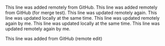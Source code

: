 This line was added remotely from GitHub.
This line was added remotely from GitHub (for merge test).
This line was updated remotely again.
This line was updated locally at the same time.
This line was updated remotely again by me.
This line was updated locally at the same time.
This line was updated remotely again by me.



This line was added from GitHub (remote edit)

